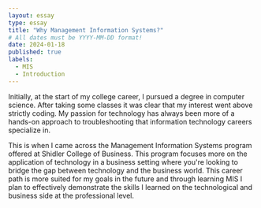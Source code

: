 ```yaml
---
layout: essay
type: essay
title: "Why Management Information Systems?"
# All dates must be YYYY-MM-DD format!
date: 2024-01-18
published: true
labels:
  - MIS
  - Introduction
---
```


Initially, at the start of my college career, I pursued a degree in computer science. After taking some classes it was clear that my interest went above strictly coding. My passion for technology has always been more of a hands-on approach to troubleshooting that information technology careers specialize in.

This is when I came across the Management Information Systems program offered at Shidler College of Business. This program focuses more on the application of technology in a business setting where you're looking to bridge the gap between technology and the business world. This career path is more suited for my goals in the future and through learning MIS I plan to effectively demonstrate the skills I learned on the technological and business side at the professional level. 
